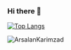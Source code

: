 ### Hi there 👋
[![Top Langs](https://github-readme-stats.vercel.app/api/top-langs/?username=ArsalanKm&theme=radical)](https://github.com/anuraghazra/github-readme-stats)

![ArsalanKarimzad](https://github-readme-stats.vercel.app/api?username=ArsalanKm&show_icons=true&theme=radical)



